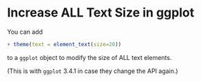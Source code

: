 # Increase ALL Text Size in ggplot

You can add

```r
+ theme(text = element_text(size=20))
```

to a `ggplot` object to modify the size of ALL text elements.

(This is with `ggplot` 3.4.1 in case they change the API again.)
